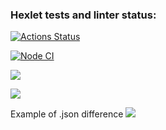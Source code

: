 ### Hexlet tests and linter status:

[![Actions Status](https://github.com/Starodubtcev/frontend-project-lvl2/workflows/hexlet-check/badge.svg)](https://github.com/Starodubtcev/frontend-project-lvl2/actions)

[![Node CI](https://github.com/Starodubtcev/frontend-project-lvl2/actions/workflows/nodejs.yml/badge.svg)](https://github.com/Starodubtcev/frontend-project-lvl2/actions/workflows/nodejs.yml)

<a href="https://codeclimate.com/github/Starodubtcev/frontend-project-lvl2/maintainability"><img src="https://api.codeclimate.com/v1/badges/ebd5b4f66a820ce8da9e/maintainability" /></a>

<a href="https://codeclimate.com/github/Starodubtcev/frontend-project-lvl2/test_coverage"><img src="https://api.codeclimate.com/v1/badges/ebd5b4f66a820ce8da9e/test_coverage" /></a>

Example of .json difference
<a href="https://asciinema.org/a/fHZL8J92E7D4TvT2ewqDMOKwM" target="_blank"><img src="https://asciinema.org/a/fHZL8J92E7D4TvT2ewqDMOKwM.svg" /></a>
